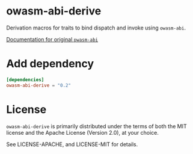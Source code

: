 # owasm-abi-derive
Derivation macros for traits to bind dispatch and invoke using `owasm-abi`.

[Documentation for original `pwasm-abi`](https://paritytech.github.io/pwasm-abi/pwasm_abi/)

# Add dependency

```toml
[dependencies]
owasm-abi-derive = "0.2"
```
# License

`owasm-abi-derive` is primarily distributed under the terms of both the MIT
license and the Apache License (Version 2.0), at your choice.

See LICENSE-APACHE, and LICENSE-MIT for details.
